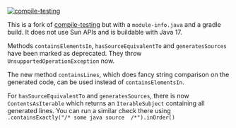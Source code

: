 [![compile-testing](https://maven-badges.herokuapp.com/maven-central/io.github.jbock-java/compile-testing/badge.svg?subject=compile-testing)](https://maven-badges.herokuapp.com/maven-central/io.github.jbock-java/compile-testing)

This is a fork of [compile-testing](https://github.com/google/compile-testing)
but with a `module-info.java` and a gradle build.
It does not use Sun APIs and is buildable with Java 17.

Methods `containsElementsIn`, `hasSourceEquivalentTo` and `generatesSources`
have been marked as deprecated. They throw `UnsupportedOperationException` now.

The new method `containsLines`, which does fancy string comparison
on the generated code,
can be used instead of `containsElementsIn`.

For `hasSourceEquivalentTo` and `generatesSources`, there is now `ContentsAsIterable`
which returns an `IterableSubject` containing all generated lines.
You can run a similar check there using `.containsExactly("/* some java source  /*").inOrder()`

